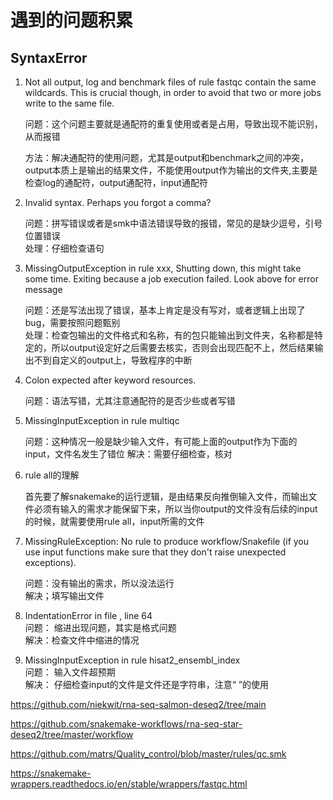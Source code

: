 # 遇到的问题积累

## SyntaxError

1. Not all output, log and benchmark files of rule fastqc contain the same wildcards. This is crucial though, in order to avoid that two or more jobs write to the same file.  

    问题：这个问题主要就是通配符的重复使用或者是占用，导致出现不能识别，从而报错  

    方法：解决通配符的使用问题，尤其是output和benchmark之间的冲突，output本质上是输出的结果文件，不能使用output作为输出的文件夹,主要是检查log的通配符，output通配符，input通配符  

2. Invalid syntax. Perhaps you forgot a comma?  

    问题：拼写错误或者是smk中语法错误导致的报错，常见的是缺少逗号，引号位置错误  
    处理：仔细检查语句  

3. MissingOutputException in rule xxx, Shutting down, this might take some time. Exiting because a job execution failed. Look above for error message  

    问题：还是写法出现了错误，基本上肯定是没有写对，或者逻辑上出现了bug，需要按照问题甄别  
    处理：检查包输出的文件格式和名称，有的包只能输出到文件夹，名称都是特定的，所以output设定好之后需要去核实，否则会出现匹配不上，然后结果输出不到自定义的output上，导致程序的中断  

4. Colon expected after keyword resources.  

    问题：语法写错，尤其注意通配符的是否少些或者写错  

5. MissingInputException in rule multiqc  

    问题：这种情况一般是缺少输入文件，有可能上面的output作为下面的input，文件名发生了错位
    解决：需要仔细检查，核对  

6. rule all的理解
    
    首先要了解snakemake的运行逻辑，是由结果反向推倒输入文件，而输出文件必须有输入的需求才能保留下来，所以当你output的文件没有后续的input的时候，就需要使用rule all，input所需的文件  

7. MissingRuleException: No rule to produce workflow/Snakefile (if you use input functions make sure that they don't raise unexpected exceptions).  

    问题：没有输出的需求，所以没法运行  
    解决；填写输出文件  

8. IndentationError in file <tokenize>, line 64  
    问题： 缩进出现问题，其实是格式问题  
    解决：检查文件中缩进的情况  

9. MissingInputException in rule hisat2_ensembl_index  
    问题： 输入文件超预期  
    解决： 仔细检查input的文件是文件还是字符串，注意“ ”的使用  


https://github.com/niekwit/rna-seq-salmon-deseq2/tree/main  

https://github.com/snakemake-workflows/rna-seq-star-deseq2/tree/master/workflow  

https://github.com/matrs/Quality_control/blob/master/rules/qc.smk  

https://snakemake-wrappers.readthedocs.io/en/stable/wrappers/fastqc.html  